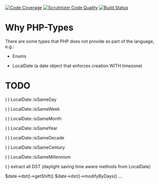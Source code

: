 [![Code Coverage](https://scrutinizer-ci.com/g/PeekAndPoke/php-types/badges/coverage.png?b=master)](https://scrutinizer-ci.com/g/PeekAndPoke/php-types/?branch=master)
[![Scrutinizer Code Quality](https://scrutinizer-ci.com/g/PeekAndPoke/php-types/badges/quality-score.png?b=master)](https://scrutinizer-ci.com/g/PeekAndPoke/php-types/?branch=master)
[![Build Status](https://scrutinizer-ci.com/g/PeekAndPoke/php-types/badges/build.png?b=master)](https://scrutinizer-ci.com/g/PeekAndPoke/php-types/build-status/master)

# Why PHP-Types

There are some types that PHP does not provide as part of the language, e.g.:

- Enums

- LocalDate (a date object that enforces creation WITH timezone)


# TODO

( ) LocalDate::isSameDay

( ) LocalDate::isSameWeek

( ) LocalDate::isSameMonth

( ) LocalDate::isSameYear

( ) LocalDate::isSameDecade

( ) LocalDate::isSameCentury

( ) LocalDate::isSameMillennium

( ) extract all DST (daylight saving time aware methods from LocalDate)

$date->dst()->getShift()
$date->dst()->modifyByDays()
...
